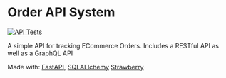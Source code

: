 # Order API System
[![API Tests](https://github.com/grqphical07/Order-Tracking-API/actions/workflows/tests.yaml/badge.svg)](https://github.com/grqphical07/Order-Tracking-API/actions/workflows/tests.yaml)

A simple API for tracking ECommerce Orders. Includes a RESTful API as well as a GraphQL API

Made with: [FastAPI](https://fastapi.tiangolo.com/), [SQLALlchemy](https://www.sqlalchemy.org/) [Strawberry](https://github.com/strawberry-graphql/strawberry)